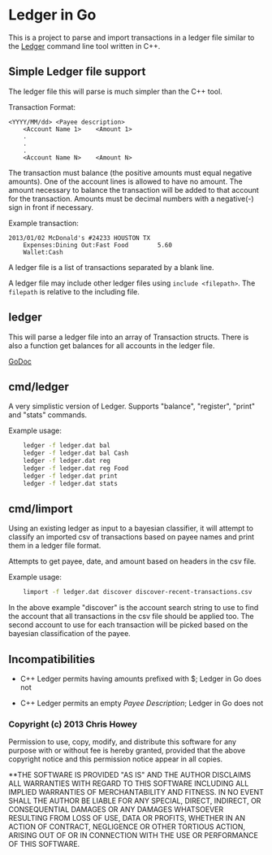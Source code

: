 # Ledger in Go

This is a project to parse and import transactions in a ledger file similar
to the [Ledger](http://ledger-cli.org) command line tool written in C++.

## Simple Ledger file support

The ledger file this will parse is much simpler than the C++ tool.

Transaction Format:

    <YYYY/MM/dd> <Payee description>
        <Account Name 1>    <Amount 1>
        .
        .
        .
        <Account Name N>    <Amount N>
 
The transaction must balance (the positive amounts must equal negative amounts).
One of the account lines is allowed to have no amount. The amount necessary
to balance the transaction will be added to that account for the transaction.
Amounts must be decimal numbers with a negative(-) sign in front if necessary.

Example transaction:

    2013/01/02 McDonald's #24233 HOUSTON TX
        Expenses:Dining Out:Fast Food        5.60
        Wallet:Cash

A ledger file is a list of transactions separated by a blank line.

A ledger file may include other ledger files using `include <filepath>`. The
`filepath` is relative to the including file.


## ledger

This will parse a ledger file into an array of Transaction structs.
There is also a function get balances for all accounts in the ledger file.

[GoDoc](http://godoc.org/github.com/howeyc/ledger/)

## cmd/ledger

A very simplistic version of Ledger.
Supports "balance", "register", "print" and "stats" commands.

Example usage:
```sh
    ledger -f ledger.dat bal
    ledger -f ledger.dat bal Cash
    ledger -f ledger.dat reg
    ledger -f ledger.dat reg Food
    ledger -f ledger.dat print
    ledger -f ledger.dat stats
```

## cmd/limport

Using an existing ledger as input to a bayesian classifier, it will attempt to
classify an imported csv of transactions based on payee names and print them in
a ledger file format. 

Attempts to get payee, date, and amount based on headers in the csv file.

Example usage:
```sh
    limport -f ledger.dat discover discover-recent-transactions.csv
```

In the above example "discover" is the account search string to use to find
the account that all transactions in the csv file should be applied too. The
second account to use for each transaction will be picked based on the
bayesian classification of the payee.

## Incompatibilities

- C++ Ledger permits having amounts prefixed with $; Ledger in Go does not

- C++ Ledger permits an empty *Payee Description*; Ledger in Go does not

### Copyright (c) 2013 Chris Howey

Permission to use, copy, modify, and distribute this software for any
purpose with or without fee is hereby granted, provided that the above
copyright notice and this permission notice appear in all copies.

**THE SOFTWARE IS PROVIDED "AS IS" AND THE AUTHOR DISCLAIMS ALL WARRANTIES
WITH REGARD TO THIS SOFTWARE INCLUDING ALL IMPLIED WARRANTIES OF
MERCHANTABILITY AND FITNESS. IN NO EVENT SHALL THE AUTHOR BE LIABLE FOR
ANY SPECIAL, DIRECT, INDIRECT, OR CONSEQUENTIAL DAMAGES OR ANY DAMAGES
WHATSOEVER RESULTING FROM LOSS OF USE, DATA OR PROFITS, WHETHER IN AN
ACTION OF CONTRACT, NEGLIGENCE OR OTHER TORTIOUS ACTION, ARISING OUT OF
OR IN CONNECTION WITH THE USE OR PERFORMANCE OF THIS SOFTWARE.

